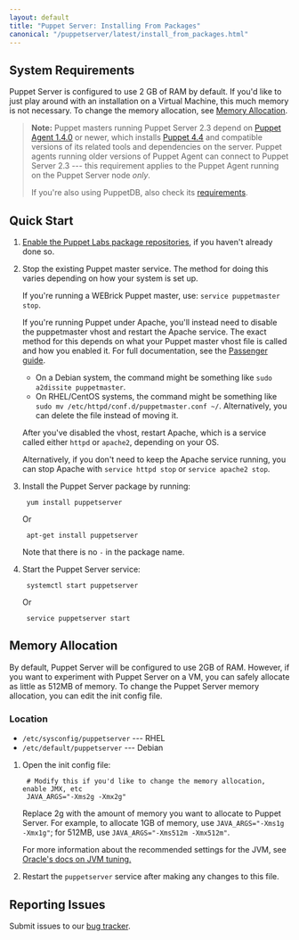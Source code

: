 ```yaml
---
layout: default
title: "Puppet Server: Installing From Packages"
canonical: "/puppetserver/latest/install_from_packages.html"
---
```


[repodocs]: /puppet/latest/reference/puppet_collections.html
[passengerguide]: /guides/passenger.html

## System Requirements

Puppet Server is configured to use 2 GB of RAM by default. If you'd like to just play around with an installation on a Virtual Machine, this much memory is not necessary. To change the memory allocation, see [Memory Allocation](#memory-allocation).

> **Note:** Puppet masters running Puppet Server 2.3 depend on [Puppet Agent 1.4.0](/puppet/4.4/reference/about_agent.html) or newer, which installs [Puppet 4.4](/puppet/4.4/) and compatible versions of its related tools and dependencies on the server. Puppet agents running older versions of Puppet Agent can connect to Puppet Server 2.3 --- this requirement applies to the Puppet Agent running on the Puppet Server node *only*.
>
> If you're also using PuppetDB, also check its [requirements](/puppetdb/latest/#system-requirements).

## Quick Start

1. [Enable the Puppet Labs package repositories][repodocs], if you haven't already done so.
2. Stop the existing Puppet master service. The method for doing this varies depending on how your system is set up.

    If you're running a WEBrick Puppet master, use: `service puppetmaster stop`.

    If you're running Puppet under Apache, you'll instead need to disable the puppetmaster vhost and restart the Apache service. The exact method for this depends on what your Puppet master vhost file is called and how you enabled it. For full documentation, see the [Passenger guide][passengerguide].

    * On a Debian system, the command might be something like `sudo a2dissite puppetmaster`.
    * On RHEL/CentOS systems, the command might be something like `sudo mv /etc/httpd/conf.d/puppetmaster.conf ~/`. Alternatively, you can delete the file instead of moving it.

    After you've disabled the vhost, restart Apache, which is a service called either `httpd` or `apache2`, depending on your OS.

    Alternatively, if you don't need to keep the Apache service running, you can stop Apache with `service httpd stop` or `service apache2 stop`.

3. Install the Puppet Server package by running:

        yum install puppetserver

    Or

        apt-get install puppetserver

    Note that there is no `-` in the package name.

4. Start the Puppet Server service:

        systemctl start puppetserver

    Or

        service puppetserver start

## Memory Allocation

By default, Puppet Server will be configured to use 2GB of RAM. However, if you want to experiment with Puppet Server on a VM, you can safely allocate as little as 512MB of memory. To change the Puppet Server memory allocation, you can edit the init config file.

### Location

* `/etc/sysconfig/puppetserver` --- RHEL
* `/etc/default/puppetserver` --- Debian

1. Open the init config file:

        # Modify this if you'd like to change the memory allocation, enable JMX, etc
        JAVA_ARGS="-Xms2g -Xmx2g"

    Replace 2g with the amount of memory you want to allocate to Puppet Server. For example, to allocate 1GB of memory, use `JAVA_ARGS="-Xms1g -Xmx1g"`; for 512MB, use `JAVA_ARGS="-Xms512m -Xmx512m"`.

    For more information about the recommended settings for the JVM, see [Oracle's docs on JVM tuning.](http://docs.oracle.com/cd/E15523_01/web.1111/e13814/jvm_tuning.htm)

2. Restart the `puppetserver` service after making any changes to this file.

## Reporting Issues

Submit issues to our [bug tracker](https://tickets.puppetlabs.com/browse/SERVER).
